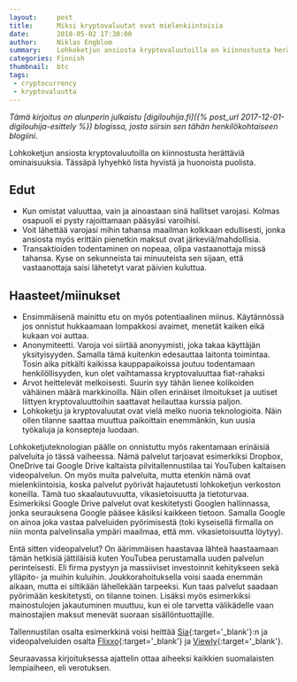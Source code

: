 ```yaml
---
layout:     post
title:      Miksi kryptovaluutat ovat mielenkiintoisia
date:       2018-05-02 17:30:00
author:     Niklas Engblom
summary:    Lohkoketjun ansiosta kryptovaluutoilla on kiinnostusta herättäviä ominaisuuksia. Lyhyehkö katsaus hyvistä ja huonoista puolista. 
categories: Finnish
thumbnail:  btc
tags:
 - cryptocurrency
 - kryptovaluutta
---
```


*Tämä kirjoitus on alunperin julkaistu [digilouhija.fi]({% post_url 2017-12-01-digilouhija-esittely %}) blogissa, josta siirsin sen tähän henkilökohtaiseen blogiini.*

Lohkoketjun ansiosta kryptovaluutoilla on kiinnostusta herättäviä ominaisuuksia. Tässäpä lyhyehkö lista hyvistä ja huonoista puolista.

## Edut

* Kun omistat valuuttaa, vain ja ainoastaan sinä hallitset varojasi. Kolmas osapuoli ei pysty rajoittamaan pääsyäsi varoihisi.
* Voit lähettää varojasi mihin tahansa maailman kolkkaan edullisesti, jonka ansiosta myös erittäin pienetkin maksut ovat järkeviä/mahdollisia.
* Transaktioiden todentaminen on nopeaa, olipa vastaanottaja missä tahansa. Kyse on sekunneista tai minuuteista sen sijaan, että vastaanottaja saisi lähetetyt varat päivien kuluttua.

## Haasteet/miinukset

* Ensimmäisenä mainittu etu on myös potentiaalinen miinus. Käytännössä jos onnistut hukkaamaan lompakkosi avaimet, menetät kaiken eikä kukaan voi auttaa.
* Anonymiteetti. Varoja voi siirtää anonyymisti, joka takaa käyttäjän yksityisyyden. Samalla tämä kuitenkin edesauttaa laitonta toimintaa. Tosin aika pitkälti kaikissa kauppapaikoissa joutuu todentamaan henkilöllisyyden, kun olet vaihtamassa kryptovaluuttaa fiat-rahaksi
* Arvot heittelevät melkoisesti. Suurin syy tähän lienee kolikoiden vähäinen määrä markkinoilla. Näin ollen erinäiset ilmoitukset ja uutiset liittyen kryptovaluuttoihin saattavat heilauttaa kurssia paljon.
* Lohkoketju ja kryptovaluutat ovat vielä melko nuoria teknologioita. Näin ollen tilanne saattaa muuttua paikoittain enemmänkin, kun uusia työkaluja ja konsepteja luodaan.

Lohkoketjuteknologian päälle on onnistuttu myös rakentamaan erinäisiä palveluita jo tässä vaiheessa. Nämä palvelut tarjoavat esimerkiksi Dropbox, OneDrive tai Google Drive kaltaista pilvitallennustilaa tai YouTuben kaltaisen videopalvelun. On myös muita palveluita, mutta etenkin nämä ovat mielenkiintoisia, koska palvelut pyörivät hajautetusti lohkoketjun verkoston koneilla. Tämä tuo skaalautuvuutta, vikasietoisuutta ja tietoturvaa. Esimerkiksi Google Drive palvelut ovat keskitetysti Googlen hallinnassa, jonka seurauksena Google pääsee käsiksi kaikkeen tietoon. Samalla Google on ainoa joka vastaa palveluiden pyörimisestä (toki kyseisellä firmalla on niin monta palvelinsalia ympäri maailmaa, että mm. vikasietoisuutta löytyy).

Entä sitten videopalvelut? On äärimmäisen haastavaa lähteä haastaamaan tämän hetkisiä jättiläisiä kuten YouTubea perustamalla uuden palvelun perinteisesti. Eli firma pystyyn ja massiiviset investoinnit kehitykseen sekä ylläpito- ja muihin kuluihin. Joukkorahoituksella voisi saada enemmän aikaan, mutta ei siltikään lähellekään tarpeeksi. Kun taas palvelut saadaan pyörimään keskitetysti, on tilanne toinen. Lisäksi myös esimerkiksi mainostulojen jakautuminen muuttuu, kun ei ole tarvetta välikädelle vaan mainostajien maksut menevät suoraan sisällöntuottajille.

Tallennustilan osalta esimerkkinä voisi heittää [Sia](https://sia.tech/){:target='_blank'}:n ja videopalveluiden osalta [Flixxo](http://www.flixxo.com/){:target='_blank'} ja [Viewly](https://view.ly/){:target='_blank'}.

Seuraavassa kirjoituksessa ajattelin ottaa aiheeksi kaikkien suomalaisten lempiaiheen, eli verotuksen.
